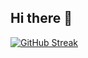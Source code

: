 ## Hi there 👋

[![GitHub Streak](https://streak-stats.demolab.com/?user=MustafaHamedd)](https://git.io/streak-stats)
